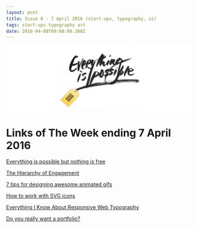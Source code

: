 ```yaml
---
layout: post
title: Issue 8 - 7 April 2016 (start-ups, typography, ui)
tags: start-ups typography art
date: 2016-04-08T09:08:09.308Z
---
```

![Everything is possible but nothing is free](/assets/uploads/issue-8.png "Everything is possible but nothing is free")

# Links of The Week ending 7 April 2016

<a href="https://m.signalvnoise.com/everything-is-possible-but-nothing-is-free-714b835e8db3#.xn6xk01gh" target="_blank">Everything is possible but nothing is free</a>

<a href="https://medium.com/greylock-perspectives/the-hierarchy-of-engagement-5803bf4e6cfa#.ikjx6s7v6" target="_blank">The Hierarchy of Engagement</a>

<a href="http://blog.invisionapp.com/7-tips-for-designing-awesome-gifs" target="_blank">7 tips for designing awesome animated gifs</a>

<a href="http://fvsch.com/code/svg-icons/how-to/" target="_blank">How to work with SVG icons</a>

<a href="http://zellwk.com/blog/responsive-typography/" target="_blank">Everything I Know About Responsive Web Typography</a>

<a href="http://fvsch.com/articles/portfolios/" target="_blank">Do you really want a portfolio?</a>
